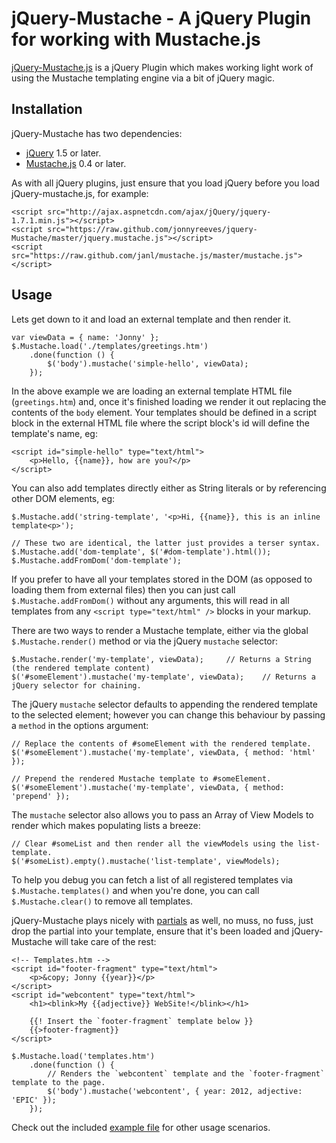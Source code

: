 # jQuery-Mustache - A jQuery Plugin for working with Mustache.js

[jQuery-Mustache.js](https://github.com/jonnyreeves/jquery-Mustache/blob/master/jquery.mustache.js) is a jQuery Plugin which makes working light work of using the Mustache templating engine via a bit of jQuery magic.

## Installation
jQuery-Mustache has two dependencies:

 * [jQuery](http://jquery.com/) 1.5 or later.
 * [Mustache.js](https://github.com/janl/mustache.js/) 0.4 or later.

As with all jQuery plugins, just ensure that you load jQuery before you load jQuery-mustache.js, for example:

    <script src="http://ajax.aspnetcdn.com/ajax/jQuery/jquery-1.7.1.min.js"></script>
    <script src="https://raw.github.com/jonnyreeves/jquery-Mustache/master/jquery.mustache.js"></script>
    <script src="https://raw.github.com/janl/mustache.js/master/mustache.js"></script>

## Usage
Lets get down to it and load an external template and then render it.

	var viewData = { name: 'Jonny' };
    $.Mustache.load('./templates/greetings.htm')
    	.done(function () {
        	$('body').mustache('simple-hello', viewData);
        });

In the above example we are loading an external template HTML file (`greetings.htm`) and, once it's finished loading we render it out replacing the contents of the `body` element.  Your templates should be defined in a script block in the external HTML file where the script block's id will define the template's name, eg:

    <script id="simple-hello" type="text/html">
        <p>Hello, {{name}}, how are you?</p>
    </script>

You can also add templates directly either as String literals or by referencing other DOM elements, eg:

    $.Mustache.add('string-template', '<p>Hi, {{name}}, this is an inline template<p>');
    
    // These two are identical, the latter just provides a terser syntax.
    $.Mustache.add('dom-template', $('#dom-template').html());
    $.Mustache.addFromDom('dom-template');

If you prefer to have all your templates stored in the DOM (as opposed to loading them from external files) then you can just call `$.Mustache.addFromDom()` without any arguments, this will read in all templates from any `<script type="text/html" />` blocks in your markup.

There are two ways to render a Mustache template, either via the global `$.Mustache.render()` method or via the jQuery `mustache` selector:

    $.Mustache.render('my-template', viewData);		// Returns a String (the rendered template content)
    $('#someElement').mustache('my-template', viewData);	// Returns a jQuery selector for chaining.

The jQuery `mustache` selector defaults to appending the rendered template to the selected element; however you can change this behaviour by passing a `method` in the options argument:

    // Replace the contents of #someElement with the rendered template.
    $('#someElement').mustache('my-template', viewData, { method: 'html' });

    // Prepend the rendered Mustache template to #someElement.
    $('#someElement').mustache('my-template', viewData, { method: 'prepend' });

The `mustache` selector also allows you to pass an Array of View Models to render which makes populating lists a breeze:

    // Clear #someList and then render all the viewModels using the list-template.
    $('#someList).empty().mustache('list-template', viewModels);

To help you debug you can fetch a list of all registered templates via `$.Mustache.templates()` and when you're done, you can call `$.Mustache.clear()` to remove all templates.

jQuery-Mustache plays nicely with [partials](http://scalate.fusesource.org/documentation/mustache.html#Partials) as well, no muss, no fuss, just drop the partial into your template, ensure that it's been loaded and jQuery-Mustache will take care of the rest:

	<!-- Templates.htm -->
	<script id="footer-fragment" type="text/html">
		<p>&copy; Jonny {{year}}</p>
	</script>
	<script id="webcontent" type="text/html">
		<h1><blink>My {{adjective}} WebSite!</blink></h1>
		
		{{! Insert the `footer-fragment` template below }}
		{{>footer-fragment}}
	</script>

	$.Mustache.load('templates.htm')
		.done(function () {
			// Renders the `webcontent` template and the `footer-fragment` template to the page.
			$('body').mustache('webcontent', { year: 2012, adjective: 'EPIC' }); 
		});

Check out the included [example file](https://github.com/jonnyreeves/jquery-Mustache/blob/master/examples/usage-example.htm) for other usage scenarios.
